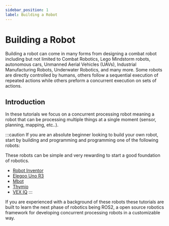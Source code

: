 ```yaml
---
sidebar_position: 1
label: Building a Robot
---
```


# Building a Robot

Building a robot can come in many forms from designing a combat robot including but not limited to Combat Robotics, Lego Mindstorm robots, autonomous cars, Unmanned Aerial Vehicles (UAVs), Industrial Manufacturing Robots, Underwater Robotics, and many more. Some robots are directly controlled by humans, others follow a sequential execution of repeated actions while others preform a concurrent execution on sets of actions.

## Introduction

In these tutorials we focus on a concurrent processing robot meaning a robot that can be processing multiple things at a single moment (sensor, planning, mapping, etc..). 

:::caution
If you are an absolute beginner looking to build your own robot, start by building and programming and programming one of the following robots:

These robots can be simple and very rewarding to start a good foundation of robotics.

- [Robot Inventor](https://www.lego.com/en-us/product/robot-inventor-51515)
- [Elegoo Uno R3](https://a.co/d/7mrNXQG)
- [Mbot](https://www.makeblock.com/pages/mbot-robot-kit?utm_source=Google&utm_medium=ad&utm_term=mbot&utm_campaign=makeblock%5B2%5D_Sales_%E6%90%9C%E7%B4%A2_Pur_Hot_%E5%93%81%E7%89%8C%E8%AF%8D+All_%E9%A6%96%E9%A1%B5_US_WYX_230324(2023/6/8%E9%87%8D%E6%9E%84)&utm_source=adwords&utm_medium=ppc&hsa_acc=6793605427&hsa_cam=19868840633&hsa_grp=167944342313&hsa_ad=711137139770&hsa_src=g&hsa_tgt=kwd-490152288472&hsa_kw=mbot&hsa_mt=e&hsa_net=adwords&hsa_ver=3&gad_source=1&gclid=Cj0KCQjw8--2BhCHARIsAF_w1gxfRnE60O1ZvNFTZROnF17KDbaGozwAA9PSFZXplhrA4RyXX0J8t9EaAvdjEALw_wcB)
- [Thymio](https://www.thymio.org/)
- [VEX IQ](https://www.vexrobotics.com/iq)
:::

If you are experienced with a background of these robots these tutorials are built to learn the next phase of robotics being ROS2, a open source robotics framework for developing concurrent processing robots in a customizable way.



